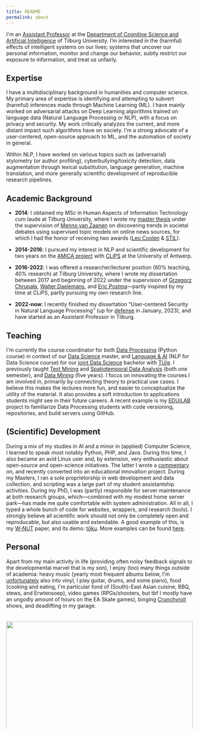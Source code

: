 ```yaml
---
title: README
permalink: about
---
```


I'm an [Assistant Professor](https://research.tilburguniversity.edu/en/persons/chris-emmery) at the [Department of Cognitive Science and Artificial Intelligence](https://www.csai.nl/) of Tilburg University. I’m interested in the (harmful) effects of intelligent systems on our lives; systems that uncover our personal information, monitor and change our behavior, subtly restrict our exposure to information, and treat us unfairly.

## Expertise

I have a multidisciplinary background in humanities and computer science. My primary area of expertise is identifying and attempting to subvert (harmful) inferences made through Machine Learning (ML). I have mainly worked on adversarial attacks on Deep Learning algorithms trained on language data (Natural Language Processing or NLP), with a focus on privacy and security. My work critically analyzes the current, and more distant impact such algorithms have on society. I'm a strong advocate of a user-centered, open-source approach to ML, and the automation of society in general.

Within NLP, I have worked on various topics such as (adversarial) stylometry (or author profiling), cyberbullying/toxicity detection, data augmentation through lexical substitution, language generation, machine translation, and more generally scientific development of reproducible research pipelines.


## Academic Background

- **2014**: I obtained my MSc in Human Aspects of Information Technology cum laude at Tilburg University, where I wrote my [master thesis](./publ) under the supervision of [Menno van Zaanen](http://ilk.uvt.nl/menno/main) on discovering trends in societal debates using supervised topic models on online news sources, for which I had the honor of receiving two awards ([Leo Coolen](http://www.clips.uantwerpen.be/news/chris-emmery-wins-leo-coolen-award-for-his-master-dissertation) & [STIL](https://twitter.com/clipsua/status/563648163761106944)).

- **2014-2016**: I pursued my interest in NLP and scientific development for two years on the [AMiCA project](http://www.amicaproject.be/) with  [CLiPS](http://www.clips.uantwerpen.be/) at the University of Antwerp.

- **2016-2022**: I was offered a researcher/lecturer position (60% teaching, 40% research) at Tilburg University, where I wrote my dissertation between 2017 and beginning of 2022 under the supervision of [Grzegorz Chrupała](http://grzegorz.chrupala.me), [Walter Daelemans](http://www.clips.uantwerpen.be/~walter/), and [Eric Postma](http://www.ericpostma.nl)—partly inspired by my time at CLiPS, partly pursuing my own research line.

- **2022-now**: I recently finished my dissertation “User-centered Security in Natural Language Processing” (up for [defense](https://www.tilburguniversity.edu/current/events/phd-defense-cd-emmery) in January, 2023), and have started as an Assistant Professor in Tilburg.


## Teaching

 I'm currently the course coordinator for both [Data Processing](https://catalogus.tilburguniversity.edu/osiris_student_tiuprd/OnderwijsCatalogusSelect.do?selectie=cursus&collegejaar=2020&taal=en&cursus=880254-M-3) (Python course) in context of our [Data Science](https://www.tilburguniversity.edu/education/masters-programmes/data-science-business-and-governance/) master, and [Language & AI](https://catalogus.tilburguniversity.edu/osiris_student_tiuprd/OnderwijsCatalogusSelect.do?selectie=cursus&collegejaar=2020&taal=en&cursus=JBC090-B-5) (NLP for Data Science course) for our [joint Data Science](https://www.tilburguniversity.edu/education/bachelors-programs/data-science) bachelor with [TU/e](https://www.tue.nl/en/education/bachelor-college/bachelor-data-science/). I previously taught [Text Mining](https://mystudy.uvt.nl/it10.vakzicht?taal=N&pfac=FGW&vakcode=880091) and [Spatiotemporal Data Analysis](https://catalogus.tilburguniversity.edu/osiris_student_tiuprd/OnderwijsCatalogusSelect.do?selectie=cursus&collegejaar=2020&taal=en&cursus=800880-M-3) (both one semester), and [Data Mining](https://catalogus.tilburguniversity.edu/osiris_student_tiuprd/OnderwijsCatalogusSelect.do?selectie=cursus&collegejaar=2020&taal=en&cursus=880022-M-6) (five years).  I focus on innovating the courses I am involved in, primarily by connecting theory to practical use cases. I believe this makes the lectures more fun, and easier to conceptualize the utility of the material. It also provides a soft introduction to applications students might see in their future careers. A recent example is my [EDUiLAB](https://www.tilburguniversity.edu/about/education/innovation-education) project to familiarize Data Processing students with code versioning, repositories, and build servers using GitHub.


## (Scientific) Development

During a mix of my studies in AI and a minor in (applied) Computer Science, I learned to speak most notably Python, PHP, and Java. During this time, I also became an avid Linux user and, by extension, very enthusiastic about open-source and open-science initiatives. The latter I wrote a [commentary](https://link.springer.com/article/10.1007/s42113-019-00055-w) on, and recently converted into an educational innovation project. During my Masters, I ran a sole proprietorship in web development and data collection, and scripting was a large part of my student assistantship activities. During my PhD, I was (partly) responsible for server maintenance at both research groups, which—combined with my modest home server park—has made me quite comfortable with system administration. All in all, I typed a whole bunch of code for websites, wrappers, and research (tools). I strongly believe all scientific work should not only be completely open and reproducable, but also usable and extendable. A good example of this, is my [W-NUT](https://github.com/cmry/simple-queries) paper, and its demo: [tōku](https://onyx.uvt.nl/toku). More examples can be found [here](https://cmry.github.io/code).


## Personal

Apart from my main activity in life (providing often noisy feedback signals to the developmental marvel that is my son), I enjoy (too) many things outside of academia: heavy music (yearly most frequent albums below, I'm [unfortunately](https://www.youtube.com/watch?v=nkCMSrvOTAo) also into vinyl, I play guitar, drums, and some piano), food (cooking and eating, I'm particular fond of (South)-East Asian cuisine, BBQ, stews, and Erwtensoep), video games (RPGs/shooters, but tbf I mostly have an ungodly amount of hours on the EA Skate games), binging [Crunchyroll](https://www.crunchyroll.com/) shows, and deadlifting in my garage.

<div style="overflow: hidden; height:308px;">
<img src="http://lastfmtopalbums.dinduks.com/patchwork.php?user=fazzeh&period=12month&rows=4&cols=10&imageSize=150&noborder=on" style="display: block; margin-left: auto; margin-right: auto; width: 100%; padding-top: 20px;">
</div>
